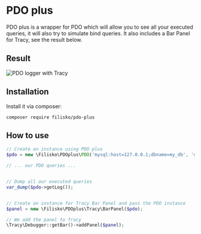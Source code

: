 # PDO plus

PDO plus is a wrapper for PDO which will allow you to see all your executed queries, it will also try to simulate bind queries. It also includes a Bar Panel for Tracy, see the result below.

## Result
![PDO logger with Tracy](https://i.snag.gy/AbESVC.jpg "PDO logger with Tracy")

## Installation
Install it via composer:

`composer require filisko/pdo-plus`

## How to use

```php
// Create an instance using PDO plus
$pdo = new \Filisko\PDOplus\PDO('mysql:host=127.0.0.1;dbname=my_db', 'my_user', 'my_pass');

// ... our PDO queries ...


// Dump all our executed queries
var_dump($pdo->getLog());


// Create an instance for Tracy Bar Panel and pass the PDO instance
$panel = new \Filisko\PDOplus\Tracy\BarPanel($pdo);

// We add the panel to Tracy
\Tracy\Debugger::getBar()->addPanel($panel);
```
